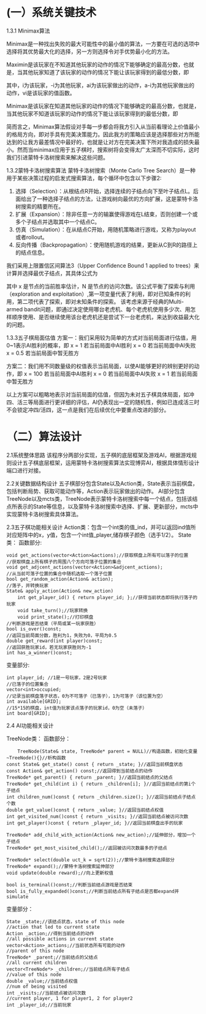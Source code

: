 # (一）系统关键技术
1.3.1 Minimax算法

Minimax是一种找出失败的最大可能性中的最小值的算法，一方要在可选的选项中选择将其优势最大化的选择，另一方则选择令对手优势最小化的方法。

Maximin是该玩家在不知道其他玩家的动作的情况下能够确定的最高分数，也就是，当其他玩家知道了该玩家的动作的情况下能让该玩家得到的最低分数，即
 
其中，i为该玩家，-i为其他玩家，ai为该玩家做出的动作，a-i为其他玩家做出的动作，vi是该玩家的值函数。

Minimax是该玩家在知道其他玩家的动作的情况下能够确定的最高分数，也就是，当其他玩家不知道该玩家的动作的情况下能让该玩家得到的最低分数，即
 
简而言之，Minimax算法假设对手每一步都会将我方引入从当前看理论上价值最小的格局方向，即对手具有完美决策能力。因此我方的策略应该是选择那些对方所能达到的让我方最差情况中最好的，也就是让对方在完美决策下所对我造成的损失最小。然而当minimax应用于五子棋时，搜索树将会变得太广太深而不切实际，这时我们引进蒙特卡洛树搜索来解决这些问题。

1.3.2蒙特卡洛树搜索算法
蒙特卡洛树搜索（Monte Carlo Tree Search）是一种用于某些决策过程的启发式搜索算法，每个循环中包含以下步骤2:
1. 选择（Selection）：从根结点R开始，选择连续的子结点向下至叶子结点L。后面给出了一种选择子结点的方法，让游戏树向最优的方向扩展，这是蒙特卡洛树搜索的精要所在。
2. 扩展（Expansion）：除非任意一方的输赢使得游戏在L结束，否则创建一个或多个子结点并选取其中一个结点C。
3. 仿真（Simulation）：在从结点C开始，用随机策略进行游戏，又称为playout或者rollout。
4. 反向传播（Backpropagation）：使用随机游戏的结果，更新从C到R的路径上的结点信息。
 
我们采用上限置信区间算法3（Upper Confidence Bound 1 applied to trees）来计算并选择最优子结点，其具体公式为
 
其中 x 是节点的当前胜率估计，N 是节点的访问次数。该公式平衡了探索与利用（exploration and exploitation）,第一项变量代表了利用，即对已知条件的利用，第二项代表了探索，即对未知条件的探索。 该考虑来源于经典的Multi-armed bandit问题，即通过决定使用哪台老虎机、每个老虎机使用多少次、用怎样顺序使用、是否继续使用该台老虎机还是尝试下一台老虎机，来达到收益最大化的问题。

1.3.3五子棋局面估值
方案一：我们采用较为简单的方式对当前局面进行估值，用0~1表示AI胜利的概率，即
        x = 1    若当前局面中AI胜利
        x = 0    若当前局面中AI失败
        x = 0.5  若当前局面中暂无胜方

方案二：我们用不同数量级的权值表示当前局面，以使AI能够更好的辨别更好的动作，即
        x = 100  若当前局面中AI胜利
        x = 0    若当前局面中AI失败
        x = 1    若当前局面中暂无胜方

以上方案可以粗略地表示对当前局面的估值，但因为未对五子棋具体局面，如冲四、活三等局面进行更详细的评估，AI仍表现出一定的随机性，例如已连成活三时不会锁定冲四/活四，这一点是我们在后续优化中要重点改进的部分。

# （二）算法设计
2.1系统整体思路
该程序分两部分实现，五子棋的底层框架及游戏AI，根据游戏规则设计五子棋底层框架，运用蒙特卡洛树搜索算法实现博弈AI，根据具体情形设计端口进行对接。

2.2关键数据结构设计
五子棋部分包含State以及Action类，State表示当前棋盘，包括判断局势、获取可能动作等，Action表示玩家做出的动作。
AI部分包含TreeNode以及mcts类，TreeNode表示蒙特卡洛树搜索中每一个结点，包括该结点所表示的State等信息，以及蒙特卡洛树搜索中选择、扩展、更新部分，mcts中实现蒙特卡洛树搜索具体算法。

2.3五子棋功能相关设计
Action类：包含一个int类的值_ind，并可以返回ind值所对应矩阵中的x，y值，包含一个int值_player,储存棋子颜色（选手1/2）。
State类：
函数部分:
        
	void get_actions(vector<Action>&actions);//获取棋盘上所有可以落子的位置
	//获取棋盘上所有棋子的周围八个方向可落子位置的集合
	void get_adjcent_actions(vector<Action>&adjcent_actions);
	//从当前可落子位置的集合中随机选取一个落子位置
	bool get_random_action(Action& action);
	//落子，并转换玩家
	State& apply_action(Action& new_action)	
        int get_player_id() { return player_id; };//获得当前状态即将执行落子的玩家
        void take_turn();//玩家转换
        void print_state();//打印棋盘
	//判断游戏是否结束（平局或某一玩家获胜）
	bool is_over()const;
	//返回当前局面分数，胜利为1，失败为0，平局为0.5
	double get_reward(int player)const;
	//返回获胜玩家id，若无玩家获胜则为-1
	int has_a_winner()const;
	
变量部分:

	int player_id; //1是一号玩家，2是2号玩家
	//已落子的位置集合
	vector<int>occupied;
	//记录当前棋盘落子状态，0为不可落子（已落子），1为可落子（该位置为空）
	int available[GRID];
	//15*15的棋盘，int值为玩家该点落子的玩家id，0为空（未落子）
	int board[GRID];

2.4 AI功能相关设计

TreeNode类：
函数部分：
 
        TreeNode(State& state, TreeNode* parent = NULL)//构造函数，初始化变量
	~TreeNode(){}//析构函数
	const State& get_state() const { return _state; }//返回当前棋盘状态
	const Action& get_action() const;//返回得到当前结点的动作
	TreeNode* get_parent() { return _parent; }//返回当前结点的父结点
	TreeNode* get_child(int i) { return _children[i]; }//返回当前结点的第i个子结点
	int children_num()const { return _children.size(); }//返回当前结点子结点个数
	double get_value()const { return _value; }//返回当前结点权值
	int get_visited_num()const { return _visits; }//返回当前结点被访问次数
	int get_player()const { return _player_id; }//返回当前棋盘出手的玩家

	TreeNode* add_child_with_action(Action& new_action);//延伸部分，增加一个子结点
	TreeNode* get_most_visited_child();//返回被访问次数最多的子结点

	TreeNode* select(double uct_k = sqrt(2));//蒙特卡洛树搜索选择部分
	TreeNode* expand();//蒙特卡洛树搜索延伸部分
	void update(double reward);//向上更新权值

	bool is_terminal()const;//判断当前结点游戏是否结束
	bool is_fully_expanded()const;//判断当前结点所有子结点是否都expand并simulate
	
变量部分：
        
	State _state;//该结点状态，state of this node
	//action that led to current state
	Action _action;//得到当前结点的动作
	//all possible actions in current state
	vector<Action>_actions;//当前状态所有可能的动作
	//parent of this node
	TreeNode* _parent;//当前结点的父结点
	//all current children
	vector<TreeNode*> _children;//当前结点所有子结点
	//value of this node
	double _value;//当前结点权值
	//num of being visited
	int _visits;//当前结点被访问次数
	//current player, 1 for player1, 2 for player2
	int _player_id;//当前玩家
